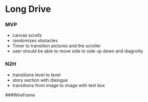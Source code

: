 # Long Drive
### MVP
* canvas scrolls
* randomizes obstacles 
* Timer to transition pictures and the scroller
* user should be able to move side to side up down and diagnolly


### N2H
* transitions level to level
* story section with dialogue
* transitions from image to image with text box

###Wireframe
